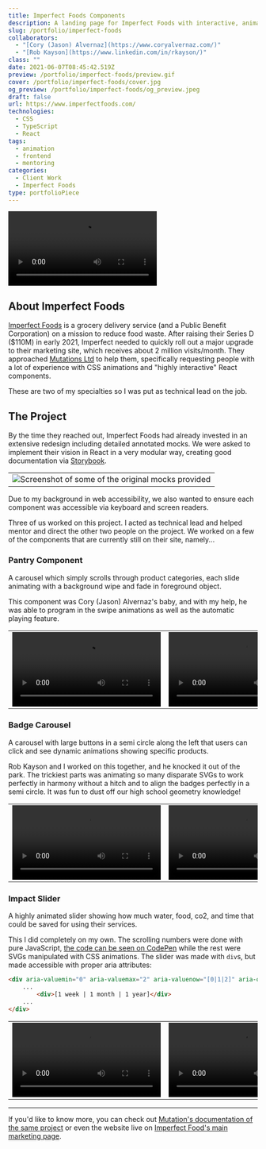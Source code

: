 ```yaml
---
title: Imperfect Foods Components
description: A landing page for Imperfect Foods with interactive, animated components to illustrate impact and savings potentials.
slug: /portfolio/imperfect-foods
collaborators:
  - "[Cory (Jason) Alvernaz](https://www.coryalvernaz.com/)"
  - "[Rob Kayson](https://www.linkedin.com/in/rkayson/)"
class: ""
date: 2021-06-07T08:45:42.519Z
preview: /portfolio/imperfect-foods/preview.gif
cover: /portfolio/imperfect-foods/cover.jpg
og_preview: /portfolio/imperfect-foods/og_preview.jpeg
draft: false
url: https://www.imperfectfoods.com/
technologies:
  - CSS
  - TypeScript
  - React
tags:
  - animation
  - frontend
  - mentoring
categories:
  - Client Work
  - Imperfect Foods
type: portfolioPiece
---
```


![](/portfolio/imperfect-foods/site.mp4)

## About Imperfect Foods
[Imperfect Foods](https://www.imperfectfoods.com/) is a grocery delivery service (and a Public Benefit Corporation) on a mission to reduce food waste. After raising their Series D ($110M) in early 2021, Imperfect needed to quickly roll out a major upgrade to their marketing site, which receives about 2 million visits/month. They approached [Mutations Ltd](https://mutations.ltd/) to help them, specifically requesting people with a lot of experience with CSS animations and "highly interactive" React components.

These are two of my specialties so I was put as technical lead on the job.

## The Project

By the time they reached out, Imperfect Foods had already invested in an extensive redesign including detailed annotated mocks. We were asked to implement their vision in React in a very modular way, creating good documentation via [Storybook](https://storybook.js.org/).

||
|--|
| ![Screenshot of some of the original mocks provided](/portfolio/imperfect-foods/mocks.jpeg) |

Due to my background in web accessibility, we also wanted to ensure each component was accessible via keyboard and screen readers.

Three of us worked on this project. I acted as technical lead and helped mentor and direct the other two people on the project. We worked on a few of the components that are currently still on their site, namely...

### Pantry Component
A carousel which simply scrolls through product categories, each slide animating with a background wipe and fade in foreground object.

This component was Cory (Jason) Alvernaz's baby, and with my help, he was able to program in the swipe animations as well as the automatic playing feature.

| | |
| -- | -- |
| ![](/portfolio/imperfect-foods/pantry.mp4) | ![](/portfolio/imperfect-foods/pantrymobile.mp4) |


### Badge Carousel
A carousel with large buttons in a semi circle along the left that users can click and see dynamic animations showing specific products.

Rob Kayson and I worked on this together, and he knocked it out of the park. The trickiest parts was animating so many disparate SVGs to work perfectly in harmony without a hitch and to align the badges perfectly in a semi circle. It was fun to dust off our high school geometry knowledge!

| | |
| -- | -- |
| ![](/portfolio/imperfect-foods/badgecarousel.mp4) | ![](/portfolio/imperfect-foods/badgecarouselmobile.mp4) | 


### Impact Slider
A highly animated slider showing how much water, food, co2, and time that could be saved for using their services.

This I did completely on my own. The scrolling numbers were done with pure JavaScript, [the code can be seen on CodePen](https://codepen.io/karomancer/pen/dyvEOae) while the rest were SVGs manipulated with CSS animations. The slider was made with `div`s, but made accessible with proper aria attributes: 

```html
<div aria-valuemin="0" aria-valuemax="2" aria-valuenow="[0|1|2]" aria-orientation="horizontal">
    ...
        <div>[1 week | 1 month | 1 year]</div>
    ...
</div>
```

| | |
| -- | -- |
| ![](/portfolio/imperfect-foods/impactslider.mp4) | ![](/portfolio/imperfect-foods/impactslidermobile.mp4) | 

--- 

If you'd like to know more, you can check out [Mutation's documentation of the same project](https://mutations.ltd/work/imperfect-foods-partnering-to-implement-interactive-new-site/) or even the website live on [Imperfect Food's main marketing page](https://www.imperfectfoods.com/).